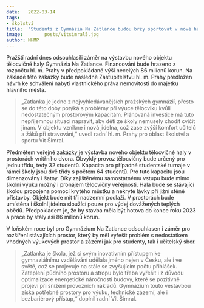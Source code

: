 ```yaml
---
date:   2022-03-14
tags:  
- školství
title:  "Studenti z Gymnázia Na Zatlance budou brzy sportovat v nové hale. Město do její stavby investuje necelých 86 milionů korun"
image: 	      posts/vitsimral5.jpg
author: MHMP
---
```


Pražští radní dnes odsouhlasili záměr na výstavbu nového objektu tělocvičné haly Gymnázia Na Zatlance. Financování bude hrazeno z rozpočtu hl. m. Prahy v předpokládané výši necelých 86 milionů korun. Na základě této zakázky bude následně Zastupitelstvu hl. m. Prahy předložen návrh ke schválení nabytí vlastnického práva nemovitosti do majetku hlavního města. 

> „Zatlanka je jedno z nejvyhledávanějších pražských gymnázií, přesto se do této doby potýká s problémy při výuce tělocviku kvůli nedostatečným prostorovým kapacitám. Plánovaná investice má tuto nepříjemnou situaci napravit, aby děti ze školy nemusely chodit cvičit jinam. V objektu vznikne i nová jídelna, což zase zvýší komfort učitelů a žáků při stravování,“ uvedl radní hl. m. Prahy pro oblast školství a sportu Vít Šimral.  

Předmětem veřejné zakázky je výstavba nového objektu tělocvičné haly v prostorách vnitřního dvora. Obvyklý provoz tělocvičny bude určený pro jednu třídu, tedy 32 studentů. Kapacita pro případné studentské turnaje v rámci školy jsou dvě třídy s počtem 64 studentů. Pro tuto kapacitu jsou dimenzovány i šatny. Díky zajištěnému samostatnému vstupu bude mimo školní výuku možný i pronájem tělocvičny veřejnosti. Hala bude se stávající školou propojena pomocí krytého můstku a nekryté lávky při jižní stěně přístavby. Objekt bude mít tři nadzemní podlaží. V prostorách bude umístěna i školní jídelna sloužící pouze pro výdej dovážených teplých obědů. Předpokladem je, že by stavba měla být hotova do konce roku 2023 a práce by stály asi 86 milionů korun.

V loňském roce byl pro Gymnázium Na Zatlance odsouhlasen i záměr pro rozšíření stávajících prostor, který by měl vyřešit problém s nedostatkem vhodných výukových prostor a zázemí jak pro studenty, tak i učitelský sbor. 

> „Zatlanka je škola, jež si svým inovativním přístupem ke gymnaziálnímu vzdělávání udělala jméno nejen v Česku, ale i ve světě, což se projevuje na stále se zvyšujícím počtu přihlášek. Zateplení půdního prostoru a stropu bylo třeba vyřešit i z důvodu optimalizace energetické náročnosti budovy, které se pozitivně projeví při snížení provozních nákladů. Gymnázium touto vestavbou získá potřebné prostory pro výuku, technické zázemí, ale i bezbariérový přístup,“ doplnil radní Vít Šimral.
